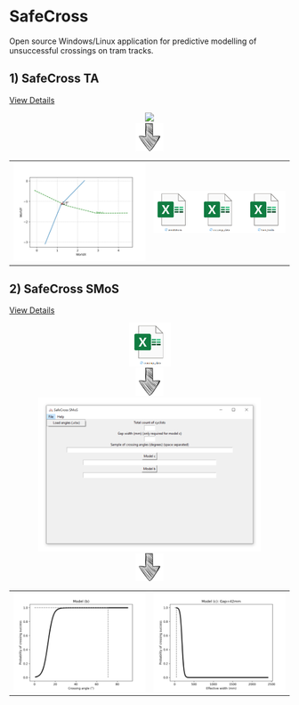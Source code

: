 # SafeCross
Open source Windows/Linux application for predictive modelling of unsuccessful crossings on tram tracks.



## **1) SafeCross TA**
[View Details](./trajectory%20annotation)

<div align="center">
    <img src="./images/SafeCross TA.gif" width="400" />
</div>

<div align="center">
    <img src="./images/down-arrow-png-down-arrow-sketch-free-icon-512.png" width="50" />
</div>


<div align="center">
<table>
<tr>
    <td><img src="./trajectory annotation/example output/Sceneplot_WorldCoords.png" width="400" /></td>
    <td><img src="./images/xlsx_files.png" width="400" /></td>
</tr>
</table>
</div>


## **2) SafeCross SMoS**
[View Details](./SMoS)


<div align="center">
    <img src="./images/xlsx_crossings.png" width="75" />
</div>


<div align="center">
    <img src="./images/down-arrow-png-down-arrow-sketch-free-icon-512.png" width="50" />
</div>


<div align="center">
    <img src="./images/SafeCross SMoS.png" width="400" />
</div>



<div align="center">
    <img src="./images/down-arrow-png-down-arrow-sketch-free-icon-512.png" width="50" />
</div>



<div align="center">
<table>
<tr>
    <td><img src="./SMoS/example output/model_b_plot.png" width="400" /></td>
    <td><img src="./SMoS/example output/model_c_plot.png" width="400" /></td>
</tr>
</table>
</div>

